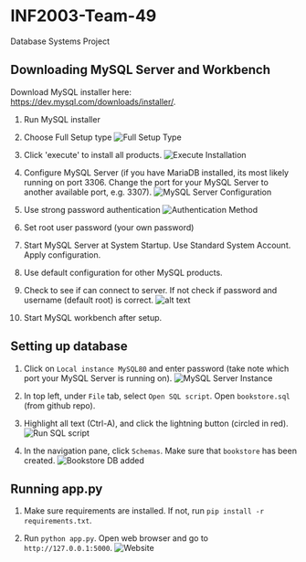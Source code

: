 # INF2003-Team-49
Database Systems Project

## Downloading MySQL Server and Workbench
Download MySQL installer here: https://dev.mysql.com/downloads/installer/.

1. Run MySQL installer

2. Choose Full Setup type
![Full Setup Type](mysql_installation/setuptype.png)

3. Click 'execute' to install all products.
![Execute Installation](mysql_installation/installation.png)

3. Configure MySQL Server (if you have MariaDB installed, its most likely running on port 3306. Change the port for your MySQL Server to another available port, e.g. 3307).
![MySQL Server Configuration](mysql_installation/mysqlserver.png)

4. Use strong password authentication
![Authentication Method](mysql_installation/auth.png)

5. Set root user password (your own password)

6. Start MySQL Server at System Startup. Use Standard System Account. Apply configuration.

7. Use default configuration for other MySQL products.

8. Check to see if can connect to server. If not check if password and username (default root) is correct.
![alt text](mysql_installation/connection.png)

9. Start MySQL workbench after setup.

## Setting up database

1. Click on `Local instance MySQL80` and enter password (take note which port your MySQL Server is running on).
![MySQL Server Instance](mysql_installation/server.png)

2. In top left, under `File` tab, select `Open SQL script`. Open `bookstore.sql` (from github repo).

3. Highlight all text (Ctrl-A), and click the lightning button (circled in red).
![Run SQL script](mysql_installation/script.png)

4. In the navigation pane, click `Schemas`. Make sure that `bookstore` has been created.
![Bookstore DB added](mysql_installation/schemas.png)

## Running app.py

1. Make sure requirements are installed. If not, run `pip install -r requirements.txt`.

2. Run `python app.py`. Open web browser and go to `http://127.0.0.1:5000`.
![Website](mysql_installation/website.png)